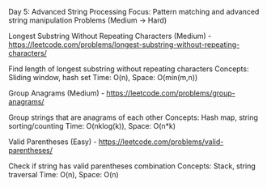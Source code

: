 Day 5: Advanced String Processing
Focus: Pattern matching and advanced string manipulation
Problems (Medium → Hard)

Longest Substring Without Repeating Characters (Medium) - https://leetcode.com/problems/longest-substring-without-repeating-characters/

Find length of longest substring without repeating characters
Concepts: Sliding window, hash set
Time: O(n), Space: O(min(m,n))


Group Anagrams (Medium) - https://leetcode.com/problems/group-anagrams/

Group strings that are anagrams of each other
Concepts: Hash map, string sorting/counting
Time: O(nklog(k)), Space: O(n*k)


Valid Parentheses (Easy) - https://leetcode.com/problems/valid-parentheses/

Check if string has valid parentheses combination
Concepts: Stack, string traversal
Time: O(n), Space: O(n)